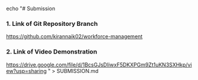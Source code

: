 echo "# Submission

### 1. Link of Git Repository Branch
https://github.com/kirannaik02/workforce-management

### 2. Link of Video Demonstration
https://drive.google.com/file/d/1BcsGJsDIiwxF5DKXPGm9Zt1uKN3SXHkp/view?usp=sharing
" > SUBMISSION.md
